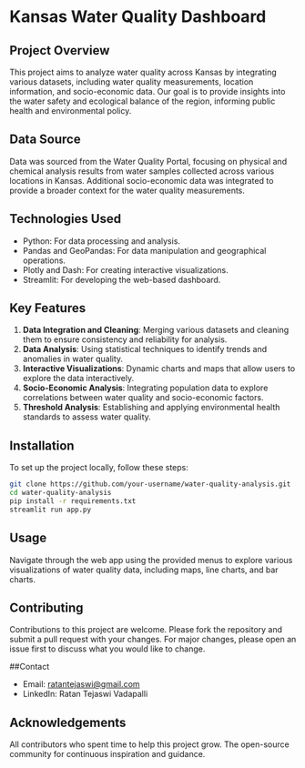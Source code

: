 # Kansas Water Quality Dashboard

## Project Overview
This project aims to analyze water quality across Kansas by integrating various datasets, including water quality measurements, location information, and socio-economic data. Our goal is to provide insights into the water safety and ecological balance of the region, informing public health and environmental policy.

## Data Source
Data was sourced from the Water Quality Portal, focusing on physical and chemical analysis results from water samples collected across various locations in Kansas. Additional socio-economic data was integrated to provide a broader context for the water quality measurements.

## Technologies Used
- Python: For data processing and analysis.
- Pandas and GeoPandas: For data manipulation and geographical operations.
- Plotly and Dash: For creating interactive visualizations.
- Streamlit: For developing the web-based dashboard.

## Key Features
1. **Data Integration and Cleaning**: Merging various datasets and cleaning them to ensure consistency and reliability for analysis.
2. **Data Analysis**: Using statistical techniques to identify trends and anomalies in water quality.
3. **Interactive Visualizations**: Dynamic charts and maps that allow users to explore the data interactively.
4. **Socio-Economic Analysis**: Integrating population data to explore correlations between water quality and socio-economic factors.
5. **Threshold Analysis**: Establishing and applying environmental health standards to assess water quality.

## Installation
To set up the project locally, follow these steps:
```bash
git clone https://github.com/your-username/water-quality-analysis.git
cd water-quality-analysis
pip install -r requirements.txt
streamlit run app.py
```

## Usage
Navigate through the web app using the provided menus to explore various visualizations of water quality data, including maps, line charts, and bar charts.

## Contributing
Contributions to this project are welcome. Please fork the repository and submit a pull request with your changes. For major changes, please open an issue first to discuss what you would like to change.


##Contact
- Email: ratantejaswi@gmail.com
- LinkedIn: Ratan Tejaswi Vadapalli

## Acknowledgements
All contributors who spent time to help this project grow.
The open-source community for continuous inspiration and guidance.
